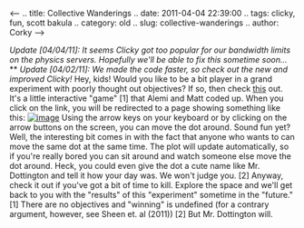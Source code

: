 <--
.. title: Collective Wanderings
.. date: 2011-04-04 22:39:00
.. tags: clicky, fun, scott bakula
.. category: old
.. slug: collective-wanderings
.. author: Corky
-->


*Update [04/04/11]: It seems Clicky got too popular for our bandwidth
limits on the physics servers. Hopefully we'll be able to fix this
sometime soon...* ** *Update [04/02/11]: We made the code faster, so
check out the new and improved Clicky!* Hey, kids! Would you like to be
a bit player in a grand experiment with poorly thought out objectives?
If so, then check
[this](http://pages.physics.cornell.edu/~aalemi/clicky/) out. It's a
little interactive "game" [1] that Alemi and Matt coded up. When you
click on the link, you will be redirected to a page showing something
like this:
[![image](http://4.bp.blogspot.com/-FYqCFtPrbT0/TZaZF4ubmPI/AAAAAAAAAMM/5Hf-_v0wTrY/s400/clicky1.png)](http://4.bp.blogspot.com/-FYqCFtPrbT0/TZaZF4ubmPI/AAAAAAAAAMM/5Hf-_v0wTrY/s1600/clicky1.png)
Using the arrow keys on your keyboard or by clicking on the arrow
buttons on the screen, you can move the dot around. Sound fun yet? Well,
the interesting bit comes in with the fact that anyone who wants to can
move the same dot at the same time. The plot will update automatically,
so if you're really bored you can sit around and watch someone else move
the dot around. Heck, you could even give the dot a cute name like Mr.
Dottington and tell it how your day was. We won't judge you. [2] Anyway,
check it out if you've got a bit of time to kill. Explore the space and
we'll get back to you with the "results" of this "experiment" sometime
in the "future." [1] There are no objectives and "winning" is undefined
(for a contrary argument, however, see Sheen et. al (2011)) [2] But Mr.
Dottington will.
